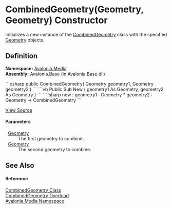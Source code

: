 # CombinedGeometry(Geometry, Geometry) Constructor


Initializes a new instance of the <a href="T_Avalonia_Media_CombinedGeometry">CombinedGeometry</a> class with the specified <a href="T_Avalonia_Media_Geometry">Geometry</a> objects.



## Definition
**Namespace:** <a href="N_Avalonia_Media">Avalonia.Media</a>  
**Assembly:** Avalonia.Base (in Avalonia.Base.dll)

<Tabs groupId="api-code-preview">
<TabItem value="csharp" label="C#">
```csharp
public CombinedGeometry(
	Geometry geometry1,
	Geometry geometry2
)
```
</TabItem>
<TabItem value="vb" label="VB">
```vb
Public Sub New ( 
	geometry1 As Geometry,
	geometry2 As Geometry
)
```
</TabItem>
<TabItem value="fsharp" label="F#">
```fsharp
new : 
        geometry1 : Geometry * 
        geometry2 : Geometry -> CombinedGeometry
```
</TabItem>
</Tabs>



<a href="https://github.com/AvaloniaUI/Avalonia/tree/master/src/Avalonia.Base/CombinedGeometry.cs#L71" title="View the source code">View Source</a>



#### Parameters
<dl><dt>  <a href="T_Avalonia_Media_Geometry">Geometry</a></dt><dd>The first geometry to combine.</dd><dt>  <a href="T_Avalonia_Media_Geometry">Geometry</a></dt><dd>The second geometry to combine.</dd></dl>

## See Also


#### Reference
<a href="T_Avalonia_Media_CombinedGeometry">CombinedGeometry Class</a>  
<a href="Overload_Avalonia_Media_CombinedGeometry__ctor">CombinedGeometry Overload</a>  
<a href="N_Avalonia_Media">Avalonia.Media Namespace</a>  

